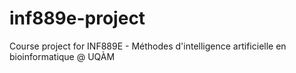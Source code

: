# inf889e-project
Course project for INF889E - Méthodes d'intelligence artificielle en bioinformatique @ UQÀM

